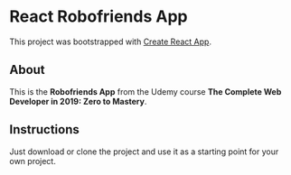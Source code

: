 # React Robofriends App 
This project was bootstrapped with [Create React App](https://github.com/facebook/create-react-app).

## About
This is the **Robofriends App** from the Udemy course **The Complete Web Developer in 2019: Zero to Mastery**. 

## Instructions

Just download or clone the project and use it as a starting point for your own project.